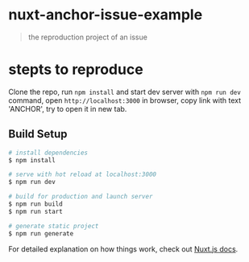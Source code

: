 # nuxt-anchor-issue-example

> the reproduction project of an issue

# stepts to reproduce
Clone the repo, run `npm install` and start dev server with `npm run dev` command, open `http://localhost:3000` in browser, copy link with text 'ANCHOR', try to open it in new tab.

## Build Setup

```bash
# install dependencies
$ npm install

# serve with hot reload at localhost:3000
$ npm run dev

# build for production and launch server
$ npm run build
$ npm run start

# generate static project
$ npm run generate
```

For detailed explanation on how things work, check out [Nuxt.js docs](https://nuxtjs.org).
